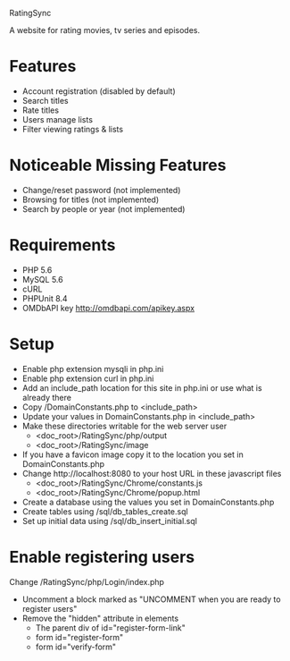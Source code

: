 RatingSync

A website for rating movies, tv series and episodes.

Features
=============
- Account registration (disabled by default)
- Search titles
- Rate titles
- Users manage lists
- Filter viewing ratings & lists

Noticeable Missing Features
===========================
- Change/reset password (not implemented)
- Browsing for titles (not implemented)
- Search by people or year (not implemented)

Requirements
==============
- PHP 5.6
- MySQL 5.6
- cURL
- PHPUnit 8.4
- OMDbAPI key http://omdbapi.com/apikey.aspx

Setup
==============
- Enable php extension mysqli in php.ini
- Enable php extension curl in php.ini
- Add an include_path location for this site in php.ini or use what is already there
- Copy <repo path>/DomainConstants.php to <include_path>
- Update your values in DomainConstants.php in <include_path>
- Make these directories writable for the web server user
    - <doc_root>/RatingSync/php/output
    - <doc_root>/RatingSync/image
- If you have a favicon image copy it to the location you set in DomainConstants.php
- Change http://localhost:8080 to your host URL in these javascript files
    - <doc_root>/RatingSync/Chrome/constants.js
    - <doc_root>/RatingSync/Chrome/popup.html
- Create a database using the values you set in DomainConstants.php
- Create tables using <repo path>/sql/db_tables_create.sql
- Set up initial data using <repo path>/sql/db_insert_initial.sql

Enable registering users
========================
Change <repo path>/RatingSync/php/Login/index.php
  - Uncomment a block marked as "UNCOMMENT when you are ready to register users"
  - Remove the "hidden" attribute in elements
    - The parent div of id="register-form-link"
    - form id="register-form"
    - form id="verify-form"

